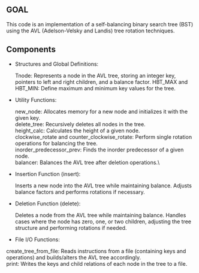 ## GOAL
This code is an implementation of a self-balancing binary search tree (BST) using the AVL (Adelson-Velsky and Landis) tree rotation techniques.

## Components

- Structures and Global Definitions:

  Tnode: Represents a node in the AVL tree, storing an integer key, pointers to left and right children, and a balance factor.
  HBT_MAX and HBT_MIN: Define maximum and minimum key values for the tree.

- Utility Functions:

  new_node: Allocates memory for a new node and initializes it with the given key.\
  delete_tree: Recursively deletes all nodes in the tree.\
  height_calc: Calculates the height of a given node.\
  clockwise_rotate and counter_clockwise_rotate: Perform single rotation operations for balancing the tree.\
  inorder_predecessor_prev: Finds the inorder predecessor of a given node.\
  balancer: Balances the AVL tree after deletion operations.\

- Insertion Function (insert):

  Inserts a new node into the AVL tree while maintaining balance.
  Adjusts balance factors and performs rotations if necessary.

- Deletion Function (delete):

  Deletes a node from the AVL tree while maintaining balance.
  Handles cases where the node has zero, one, or two children, adjusting the tree structure and performing rotations if needed.

- File I/O Functions:

create_tree_from_file: Reads instructions from a file (containing keys and operations) and builds/alters the AVL tree accordingly.\
print: Writes the keys and child relations of each node in the tree to a file.
